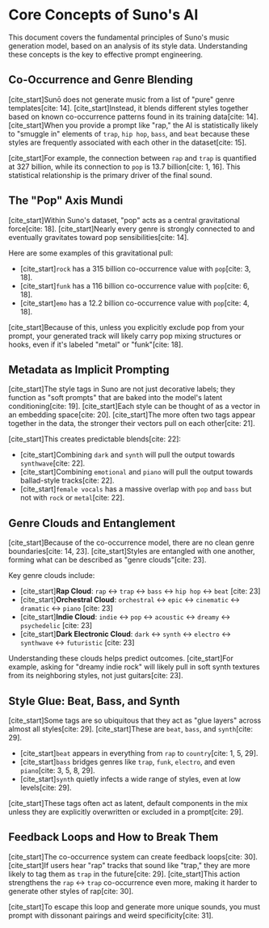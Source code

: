 # Core Concepts of Suno's AI

This document covers the fundamental principles of Suno's music generation model, based on an analysis of its style data. Understanding these concepts is the key to effective prompt engineering.

## Co-Occurrence and Genre Blending

[cite_start]Sunō does not generate music from a list of "pure" genre templates[cite: 14]. [cite_start]Instead, it blends different styles together based on known co-occurrence patterns found in its training data[cite: 14]. [cite_start]When you provide a prompt like "rap," the AI is statistically likely to "smuggle in" elements of `trap`, `hip hop`, `bass`, and `beat` because these styles are frequently associated with each other in the dataset[cite: 15].

[cite_start]For example, the connection between `rap` and `trap` is quantified at 327 billion, while its connection to `pop` is 13.7 billion[cite: 1, 16]. This statistical relationship is the primary driver of the final sound.

## The "Pop" Axis Mundi

[cite_start]Within Suno's dataset, "pop" acts as a central gravitational force[cite: 18]. [cite_start]Nearly every genre is strongly connected to and eventually gravitates toward pop sensibilities[cite: 14].

Here are some examples of this gravitational pull:
* [cite_start]`rock` has a 315 billion co-occurrence value with `pop`[cite: 3, 18].
* [cite_start]`funk` has a 116 billion co-occurrence value with `pop`[cite: 6, 18].
* [cite_start]`emo` has a 12.2 billion co-occurrence value with `pop`[cite: 4, 18].

[cite_start]Because of this, unless you explicitly exclude pop from your prompt, your generated track will likely carry pop mixing structures or hooks, even if it's labeled "metal" or "funk"[cite: 18].

## Metadata as Implicit Prompting

[cite_start]The style tags in Suno are not just decorative labels; they function as "soft prompts" that are baked into the model's latent conditioning[cite: 19]. [cite_start]Each style can be thought of as a vector in an embedding space[cite: 20]. [cite_start]The more often two tags appear together in the data, the stronger their vectors pull on each other[cite: 21].

[cite_start]This creates predictable blends[cite: 22]:
* [cite_start]Combining `dark` and `synth` will pull the output towards `synthwave`[cite: 22].
* [cite_start]Combining `emotional` and `piano` will pull the output towards ballad-style tracks[cite: 22].
* [cite_start]`female vocals` has a massive overlap with `pop` and `bass` but not with `rock` or `metal`[cite: 22].

## Genre Clouds and Entanglement

[cite_start]Because of the co-occurrence model, there are no clean genre boundaries[cite: 14, 23]. [cite_start]Styles are entangled with one another, forming what can be described as "genre clouds"[cite: 23].

Key genre clouds include:
* [cite_start]**Rap Cloud**: `rap` ↔ `trap` ↔ `bass` ↔ `hip hop` ↔ `beat` [cite: 23]
* [cite_start]**Orchestral Cloud**: `orchestral` ↔ `epic` ↔ `cinematic` ↔ `dramatic` ↔ `piano` [cite: 23]
* [cite_start]**Indie Cloud**: `indie` ↔ `pop` ↔ `acoustic` ↔ `dreamy` ↔ `psychedelic` [cite: 23]
* [cite_start]**Dark Electronic Cloud**: `dark` ↔ `synth` ↔ `electro` ↔ `synthwave` ↔ `futuristic` [cite: 23]

Understanding these clouds helps predict outcomes. [cite_start]For example, asking for "dreamy indie rock" will likely pull in soft synth textures from its neighboring styles, not just guitars[cite: 23].

## Style Glue: Beat, Bass, and Synth

[cite_start]Some tags are so ubiquitous that they act as "glue layers" across almost all styles[cite: 29]. [cite_start]These are `beat`, `bass`, and `synth`[cite: 29].

* [cite_start]`beat` appears in everything from `rap` to `country`[cite: 1, 5, 29].
* [cite_start]`bass` bridges genres like `trap`, `funk`, `electro`, and even `piano`[cite: 3, 5, 8, 29].
* [cite_start]`synth` quietly infects a wide range of styles, even at low levels[cite: 29].

[cite_start]These tags often act as latent, default components in the mix unless they are explicitly overwritten or excluded in a prompt[cite: 29].

## Feedback Loops and How to Break Them

[cite_start]The co-occurrence system can create feedback loops[cite: 30]. [cite_start]If users hear "rap" tracks that sound like "trap," they are more likely to tag them as `trap` in the future[cite: 29]. [cite_start]This action strengthens the `rap` ↔ `trap` co-occurrence even more, making it harder to generate other styles of rap[cite: 30].

[cite_start]To escape this loop and generate more unique sounds, you must prompt with dissonant pairings and weird specificity[cite: 31].